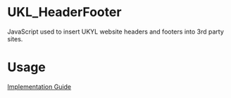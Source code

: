 # UKL_HeaderFooter
JavaScript used to insert UKYL website headers and footers into 3rd party sites.

# Usage
[Implementation Guide](https://lib.uky.edu/webparts/ukhdr/2024/dev/doc.html)
